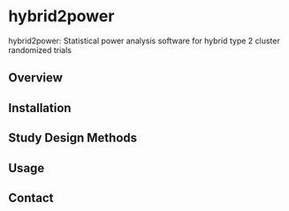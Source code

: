 # hybrid2power
hybrid2power: Statistical power analysis software for hybrid type 2 cluster randomized trials
## Overview

## Installation

## Study Design Methods

## Usage 

## Contact
